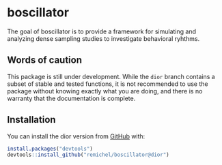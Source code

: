 
<!-- README.md is generated from README.Rmd. Please edit that file -->

# boscillator

<!-- badges: start -->

<!-- badges: end -->

The goal of boscillator is to provide a framework for simulating and
analyzing dense sampling studies to investigate behavioral ryhthms.

## Words of caution

This package is still under development. While the `dior` branch contains a subset of stable and tested functions, it is not recommended to use the package without knowing exactly what you are doing, and there is no warranty that the documentation is complete. 


## Installation

<!-- You can install the released version of boscillator from [CRAN](https://CRAN.R-project.org) with: -->

<!--``` r
install.packages("boscillator")
```-->

You can install the dior version from
[GitHub](https://github.com/) with:

``` r
install.packages("devtools")
devtools::install_github("remichel/boscillator@dior")
```

<!--## Example

This is a basic example which shows you how to solve a common problem:


```r
library(boscillator)
## basic example code
```

What is special about using `README.Rmd` instead of just `README.md`? You can include R chunks like so:


```r
summary(cars)
#>      speed           dist       
#>  Min.   : 4.0   Min.   :  2.00  
#>  1st Qu.:12.0   1st Qu.: 26.00  
#>  Median :15.0   Median : 36.00  
#>  Mean   :15.4   Mean   : 42.98  
#>  3rd Qu.:19.0   3rd Qu.: 56.00  
#>  Max.   :25.0   Max.   :120.00
```

You'll still need to render `README.Rmd` regularly, to keep `README.md` up-to-date. `devtools::build_readme()` is handy for this. You could also use GitHub Actions to re-render `README.Rmd` every time you push. An example workflow can be found here: <https://github.com/r-lib/actions/tree/master/examples>.

You can also embed plots, for example:

<img src="man/figures/README-pressure-1.png" width="100%" />

In that case, don't forget to commit and push the resulting figure files, so they display on GitHub and CRAN.-->
